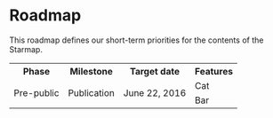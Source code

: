 # Roadmap

This roadmap defines our short-term priorities for the contents of the Starmap.

<table>
<tr>
  <th>Phase</th>
  <th>Milestone</th>
  <th>Target date</th>
  <th>Features</th>
</tr>

<tr>
  <td rowspan="2">Pre-public</td>
  <td rowspan="2">Publication</td>
  <td rowspan="2">June 22, 2016</td>
  <td>
    Cat
  </td>
</tr>

<tr>
  <td>
    Bar
  </td>
</tr>

</table>
